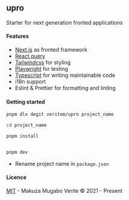 ## upro

Starter for next generation fronted applications

#### Features

-   [Next.js](https://github.com/vercel/next.js/) as fronted framework
-   [React query](https://github.com/tannerlinsley/react-query)
-   [Tailwindcss](https://github.com/tailwindlabs/tailwindcss) for styling
-   [Playwright](https://playwright.dev/) for testing
-   [Typescript](https://www.typescriptlang.org/) for writing maintainable code
-   i18n support
-   Eslint & Prettier for formatting and linting

#### Getting started

```bash
pnpm dlx degit veritem/upro project_name

cd project_name
```

```bash
pnpm install


pnpm dev
```

-   Rename project name in `package.json`

#### Licence

[MIT](./LiCENCE) - Makuza Mugabo Verite &copy; 2021 - Present
